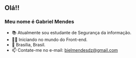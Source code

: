 ## Olá!! 

<h3>Meu nome é Gabriel Mendes</h3>

- 📚 Atualmente sou estudante de Segurança da informação.
- 👨‍🎓 Iniciando no mundo do Front-end.  
- 📍  Brasília, Brasil.
- 📫  Contate-me no e-mail: bielmendesdz@gmail.com
 
